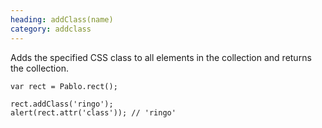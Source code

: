 ```yaml
--- 
heading: addClass(name)
category: addclass
---
```


Adds the specified CSS class to all elements in the collection and returns the collection.

    var rect = Pablo.rect();

    rect.addClass('ringo');
    alert(rect.attr('class')); // 'ringo'
